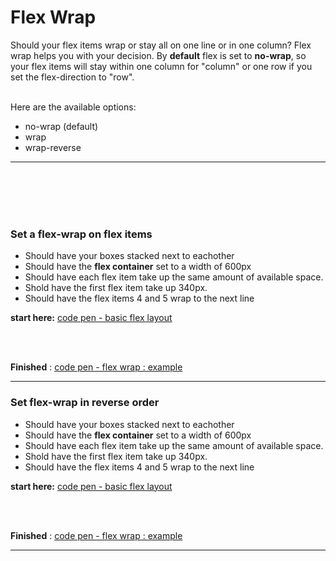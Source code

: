 # Flex Wrap

Should your flex items wrap or stay all on one line or in one column?
Flex wrap helps you with your decision. By **default** flex is set to __no-wrap__, so your flex items will stay within one column for "column" or one row if you set the flex-direction to "row".

<br/>
Here are the available options: 

- no-wrap (default)
- wrap 
- wrap-reverse

<hr />
<br />
<br />

<br/>
<br/>

### Set a flex-wrap on flex items
- Should have your boxes stacked next to eachother
- Should have the **flex container** set to a width of 600px
- Should have each flex item take up the same amount of available space.
- Shold have the first flex item take up 340px.
- Should have the flex items 4 and 5 wrap to the next line

**start here:** [code pen - basic flex layout ](https://codepen.io/wesduff/pen/GMvQmG)

<br />
<br />

**Finished** : [code pen - flex wrap : example ](https://codepen.io/wesduff/pen/rGJWgE)
<br />
<hr />


### Set flex-wrap in reverse order 
- Should have your boxes stacked next to eachother
- Should have the **flex container** set to a width of 600px
- Should have each flex item take up the same amount of available space.
- Shold have the first flex item take up 340px.
- Should have the flex items 4 and 5 wrap to the next line

**start here:** [code pen - basic flex layout ](https://codepen.io/wesduff/pen/GMvQmG)

<br />
<br />

**Finished** : [code pen - flex wrap : example ](https://codepen.io/wesduff/pen/QqQdjJ)
<br />
<hr />